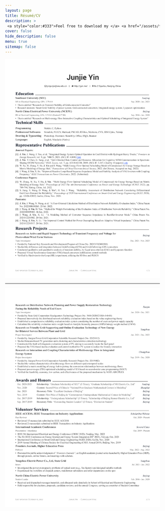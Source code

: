```yaml
---
layout: page
title: Résumé/CV
description: >
 <a style="color:#333">Feel free to download my </a> <a href="/assets/files/CV_junjie_yin.pdf"  target="_blank"> <span class="icon-file-pdf" style="font-size:10px; color: #ee3f24"></span> Résumé/CV </a> <a style="color:#333"> and use my LaTeX template, which has been uploaded to </a> <a href="https://www.overleaf.com/latex/templates/resume-one-page/hsrxmjssndwc" title="Prof. Wang's Researchgate" target="_blank"> <span class="icon-overleaf" style="font-size:10px">Overleaf</span></a>.
cover: false
hide_description: false
menu: true
sitemap: false
---
```


<img src="/Resume/CV_junjie_yin_1.png"> <br>

---

<img src="/Resume/CV_junjie_yin_2.png"  alt="<b>Oops</b>: This browser does not support PDFs. Please download the PDF to view it.">
